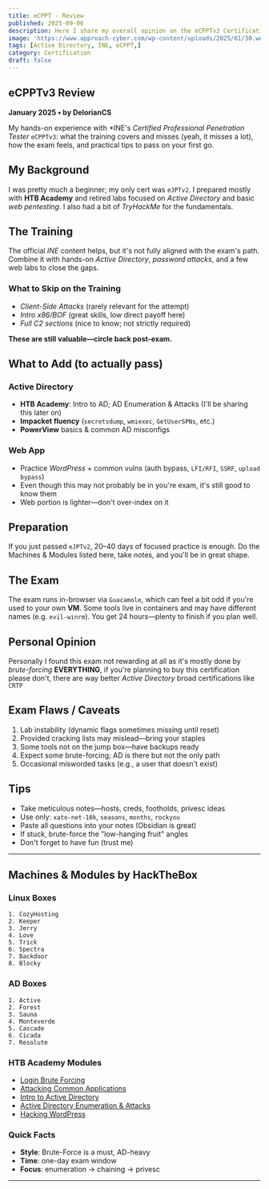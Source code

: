 ```yaml
---
title: eCPPT - Review
published: 2025-09-06
description: Here I share my overall opinion on the eCPPTv3 Certification by INE, some Tips & Tricks and some machines & material to actually prepare for the certification 
image: 'https://www.approach-cyber.com/wp-content/uploads/2025/01/30.webp'
tags: [Active Directory, INE, eCPPT,]
category: Certification
draft: false
---
```


## eCPPTv3 Review

**January 2025 • by DelorianCS**

My hands-on experience with *INE's *Certified Professional Penetration Tester* `eCPPTv3`: what the training covers and misses (yeah, it misses a lot), how the exam feels, and practical tips to pass on your first go.


## My Background
I was pretty much a beginner; my only cert was `eJPTv2`. I prepared mostly with **HTB Academy** and retired labs focused on *Active Directory* and basic *web pentesting*. I also had a bit of *TryHackMe* for the fundamentals.

## The Training
The official *INE* content helps, but it's not fully aligned with the exam's path. Combine it with hands-on *Active Directory*, *password attacks*, and a few web labs to close the gaps.

### What to Skip on the Training
- *Client-Side Attacks* (rarely relevant for the attempt)
- *Intro x86/BOF* (great skills, low direct payoff here)
- *Full C2 sections* (nice to know; not strictly required)

**These are still valuable—circle back post-exam.**

## What to Add (to actually pass)

### Active Directory
- **HTB Academy**: Intro to AD; AD Enumeration & Attacks (I'll be sharing this later on)
- **Impacket fluency** (`secretsdump`, `wmiexec`, `GetUserSPNs`, etc.)
- **PowerView** basics & common AD misconfigs

### Web App
- Practice *WordPress* + common vulns (auth bypass, `LFI/RFI`, `SSRF`, `upload bypass`)
- Even though this may not probably be in you're exam, it's still good to know them
- Web portion is lighter—don't over-index on it

## Preparation
If you just passed `eJPTv2`, 20–40 days of focused practice is enough. Do the Machines & Modules listed here, take notes, and you'll be in great shape.

## The Exam
The exam runs in-browser via `Guacamole`, which can feel a bit odd if you're used to your own **VM**. Some tools live in containers and may have different names (e.g. `evil-winrm`). You get 24 hours—plenty to finish if you plan well.

## Personal Opinion
Personally I found this exam not rewarding at all as it's mostly done by *brute-forcing* **EVERYTHING**, if you're planning to buy this certification please don't, there are way better *Active Directory* broad certifications like `CRTP` 

## Exam Flaws / Caveats
1. Lab instability (dynamic flags sometimes missing until reset)
2. Provided cracking lists may mislead—bring your staples
3. Some tools not on the jump box—have backups ready
4. Expect some brute-forcing; AD is there but not the only path
5. Occasional misworded tasks (e.g., a user that doesn't exist)

## Tips
- Take meticulous notes—hosts, creds, footholds, privesc ideas
- Use only: `xato-net-10k`, `seasons`, `months`, `rockyou`
- Paste all questions into your notes (Obsidian is great)
- If stuck, brute-force the "low-hanging fruit" angles
- Don't forget to have fun (trust me)

---

## Machines & Modules by HackTheBox

### Linux Boxes
```
1. CozyHosting
2. Keeper
3. Jerry
4. Love
5. Trick
6. Spectra
7. Backdoor
8. Blocky
```
### AD Boxes
```
1. Active
2. Forest
3. Sauna
4. Monteverde
5. Cascade
6. Cicada
7. Resolute
```
### HTB Academy Modules
- [Login Brute Forcing](https://academy.hackthebox.com/module/details/57)
- [Attacking Common Applications](https://academy.hackthebox.com/module/details/113)
- [Intro to Active Directory](https://academy.hackthebox.com/module/details/74)
- [Active Directory Enumeration & Attacks](https://academy.hackthebox.com/module/details/143)
- [Hacking WordPress](https://academy.hackthebox.com/module/details/17)

### Quick Facts
- **Style**: Brute-Force is a must, AD-heavy
- **Time**: one-day exam window
- **Focus**: enumeration → chaining → privesc

---